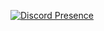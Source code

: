 [![Discord Presence](https://lanyard.cnrad.dev/api/46233f1b5e2ebc7aed22aae82deed939)](https://discord.com/users/723149720276697089)
